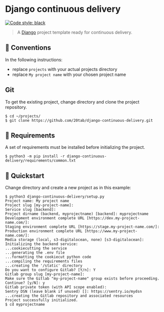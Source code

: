 # Django continuous delivery

[![Code style: black](https://img.shields.io/badge/code%20style-black-000000.svg)](https://github.com/python/black)

> A [Django](https://docs.djangoproject.com) project template ready for continuous delivery.

## 📝 Conventions

In the following instructions:

-   replace `projects` with your actual projects directory
-   replace `My project name` with your chosen project name

## Git

To get the existing project, change directory and clone the project repository.

```console
$ cd ~/projects/
$ git clone https://github.com/20tab/django-continuous-delivery.git
```

## 🧩 Requirements

A set of requirements must be installed before initializing the project.

```console
$ python3 -m pip install -r django-continuous-delivery/requirements/common.txt
```

## 🚀️ Quickstart

Change directory and create a new project as in this example:

```console
$ python3 django-continuous-delivery/setup.py
Project name: My project name
Project slug [my-project-name]:
Service slug [backend]:
Project dirname (backend, myprojectname) [backend]: myprojectname
Development environment complete URL [https://dev.my-project-name.com/]:
Staging environment complete URL [https://stage.my-project-name.com/]:
Production environment complete URL [https://www.my-project-name.com/]:
Media storage (local, s3-digitalocean, none) [s3-digitalocean]:
Initializing the backend service:
...cookiecutting the service
...generating the .env file
...formatting the cookiecut python code
...compiling the requirements files
...creating the '/static' directory
Do you want to configure Gitlab? [Y/n]: Y
Gitlab group slug [my-project-name]:
Make sure the Gitlab "my-project-name" group exists before proceeding. Continue? [y/N]: y
Gitlab private token (with API scope enabled):
Sentry DSN (leave blank if unused) []: https://sentry.io/mydsn
...creating the Gitlab repository and associated resources
Project successfully initialized.
$ cd myprojectname
```
